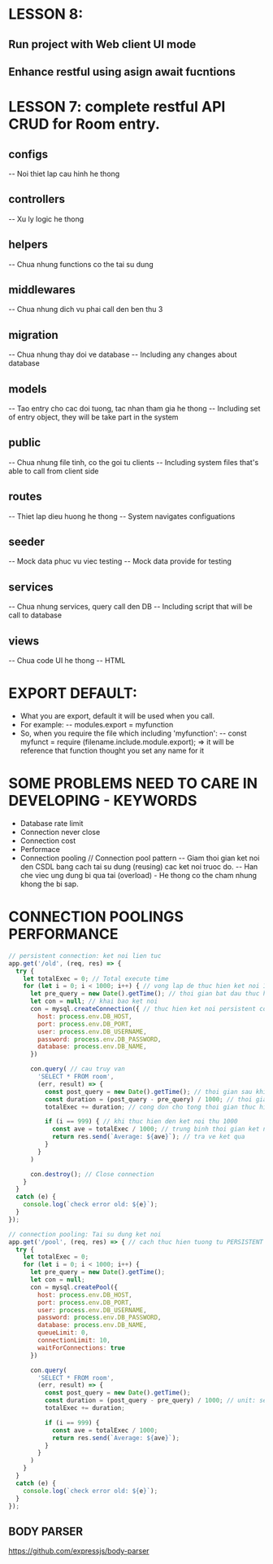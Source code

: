 # LESSON 8:
## Run project with Web client UI mode
## Enhance restful using asign await fucntions

# LESSON 7: complete restful API CRUD for Room entry.

## configs
-- Noi thiet lap cau hinh he thong

## controllers
-- Xu ly logic he thong

## helpers
-- Chua nhung functions co the tai su dung

## middlewares
-- Chua nhung dich vu phai call den ben thu 3

## migration
-- Chua nhung thay doi ve database
-- Including any changes about database

## models
-- Tao entry cho cac doi tuong, tac nhan tham gia he thong
-- Including set of entry object, they will be take part in the system

## public
-- Chua nhung file tinh, co the goi tu clients
-- Including system files that's able to call from client side

## routes
-- Thiet lap dieu huong he thong
-- System navigates configuations

## seeder
-- Mock data phuc vu viec testing
-- Mock data provide for testing

## services
-- Chua nhung services, query call den DB
-- Including script that will be call to database

## views
-- Chua code UI he thong
-- HTML

# EXPORT DEFAULT:
- What you are export, default it will be used when you call.
- For example:
-- modules.export = myfunction
- So, when you require the file which including 'myfunction':
-- const myfunct = require (filename.include.module.export);
=> it will be reference that function thought you set any name for it

# SOME PROBLEMS NEED TO CARE IN DEVELOPING - KEYWORDS
- Database rate limit
- Connection never close
- Connection cost
- Performace
- Connection pooling // Connection pool pattern
-- Giam thoi gian ket noi den CSDL bang cach tai su dung (reusing) cac ket noi truoc do.
-- Han che viec ung dung bi qua tai (overload) - He thong co the cham nhung khong the bi sap.

# CONNECTION POOLINGS PERFORMANCE
```js
// persistent connection: ket noi lien tuc
app.get('/old', (req, res) => {
  try {
    let totalExec = 0; // Total execute time
    for (let i = 0; i < 1000; i++) { // vong lap de thuc hien ket noi 1000 lan
      let pre_query = new Date().getTime(); // thoi gian bat dau thuc hien ket noi
      let con = null; // khai bao ket noi
      con = mysql.createConnection({ // thuc hien ket noi persistent connection
        host: process.env.DB_HOST,
        port: process.env.DB_PORT,
        user: process.env.DB_USERNAME,
        password: process.env.DB_PASSWORD,
        database: process.env.DB_NAME,
      })

      con.query( // cau truy van
        'SELECT * FROM room',
        (err, result) => {
          const post_query = new Date().getTime(); // thoi gian sau khi ket noi thanh cong va lay duoc ket qua
          const duration = (post_query - pre_query) / 1000; // thoi gian thuc hien 1 ket noi (unit: second)
          totalExec += duration; // cong don cho tong thoi gian thuc hien cua 1000 ket noi

          if (i == 999) { // khi thuc hien den ket noi thu 1000
            const ave = totalExec / 1000; // trung binh thoi gian ket noi
            return res.send(`Average: ${ave}`); // tra ve ket qua
          }
        }
      )

      con.destroy(); // Close connection
    }
  }
  catch (e) {
    console.log(`check error old: ${e}`);
  }
});

// connection pooling: Tai su dung ket noi
app.get('/pool', (req, res) => { // cach thuc hien tuong tu PERSISTENT CONNECTION
  try {
    let totalExec = 0;
    for (let i = 0; i < 1000; i++) {
      let pre_query = new Date().getTime();
      let con = null;
      con = mysql.createPool({
        host: process.env.DB_HOST,
        port: process.env.DB_PORT,
        user: process.env.DB_USERNAME,
        password: process.env.DB_PASSWORD,
        database: process.env.DB_NAME,
        queueLimit: 0,
        connectionLimit: 10,
        waitForConnections: true
      })

      con.query(
        'SELECT * FROM room',
        (err, result) => {
          const post_query = new Date().getTime();
          const duration = (post_query - pre_query) / 1000; // unit: second
          totalExec += duration;

          if (i == 999) {
            const ave = totalExec / 1000;
            return res.send(`Average: ${ave}`);
          }
        }
      )
    }
  }
  catch (e) {
    console.log(`check error old: ${e}`);
  }
});
```

## BODY PARSER
https://github.com/expressjs/body-parser